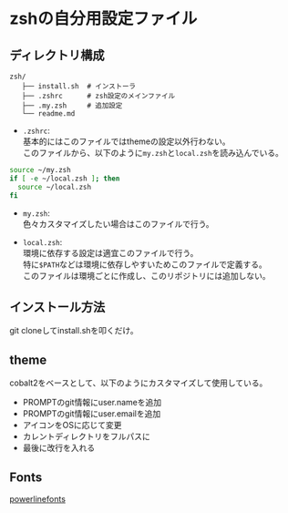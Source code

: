 # zshの自分用設定ファイル


## ディレクトリ構成
```
zsh/
   ├── install.sh  # インストーラ
   ├── .zshrc      # zsh設定のメインファイル
   ├── .my.zsh     # 追加設定
   └── readme.md
```

- `.zshrc`:  
基本的にはこのファイルではthemeの設定以外行わない。  
このファイルから、以下のように`my.zsh`と`local.zsh`を読み込んでいる。
```sh
source ~/my.zsh
if [ -e ~/local.zsh ]; then
  source ~/local.zsh
fi
```
- `my.zsh`:  
色々カスタマイズしたい場合はこのファイルで行う。  

- `local.zsh`:  
環境に依存する設定は適宜このファイルで行う。  
特に`$PATH`などは環境に依存しやすいためこのファイルで定義する。  
このファイルは環境ごとに作成し、このリポジトリには追加しない。

## インストール方法
git cloneしてinstall.shを叩くだけ。

## theme
cobalt2をベースとして、以下のようにカスタマイズして使用している。
- PROMPTのgit情報にuser.nameを追加
- PROMPTのgit情報にuser.emailを追加
- アイコンをOSに応じて変更
- カレントディレクトリをフルパスに
- 最後に改行を入れる

## Fonts
[powerlinefonts](https://github.com/powerline/fonts)
